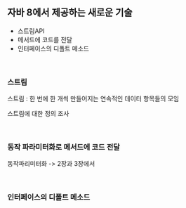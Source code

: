 

## 자바 8에서 제공하는 새로운 기술

- 스트림API
- 메서드에 코드를 전달
- 인터페이스의 디폴트 메소드

<br/>

### 스트림

스트림 : 한 번에 한 개씩 만들어지는 연속적인 데이터 항목들의 모임

스트림에 대한 정의 조사

<br/>

### 동작 파라미터화로 메서드에 코드 전달

동작파리미터화 -> 2장과 3장에서

<br/>

### 인터페이스의 디폴트 메소드



 



 